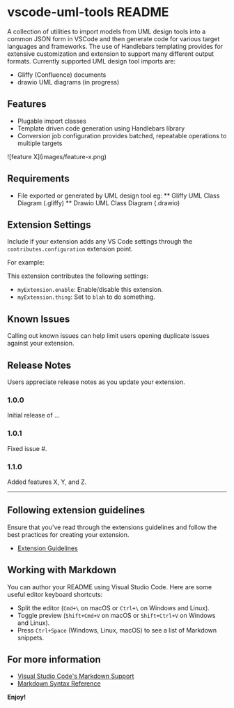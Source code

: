# vscode-uml-tools README

A collection of utilities to import models from UML design tools into a common JSON form in VSCode and then generate code for various target languages and frameworks. The use of Handlebars templating provides for extensive customization and extension to support many different output formats. Currently supported UML design tool imports are: 

* Gliffy (Confluence) documents
* drawio UML diagrams (in progress) 

## Features

* Plugable import classes
* Template driven code generation using Handlebars library
* Conversion job configuration provides batched, repeatable operations to multiple targets

\!\[feature X\]\(images/feature-x.png\)


## Requirements

* File exported or generated by UML design tool eg: 
** Gliffy UML Class Diagram (.gliffy)
** Drawio UML Class Diagram (.drawio) 

## Extension Settings

Include if your extension adds any VS Code settings through the `contributes.configuration` extension point.

For example:

This extension contributes the following settings:

* `myExtension.enable`: Enable/disable this extension.
* `myExtension.thing`: Set to `blah` to do something.

## Known Issues

Calling out known issues can help limit users opening duplicate issues against your extension.

## Release Notes

Users appreciate release notes as you update your extension.

### 1.0.0

Initial release of ...

### 1.0.1

Fixed issue #.

### 1.1.0

Added features X, Y, and Z.

---

## Following extension guidelines

Ensure that you've read through the extensions guidelines and follow the best practices for creating your extension.

* [Extension Guidelines](https://code.visualstudio.com/api/references/extension-guidelines)

## Working with Markdown

You can author your README using Visual Studio Code. Here are some useful editor keyboard shortcuts:

* Split the editor (`Cmd+\` on macOS or `Ctrl+\` on Windows and Linux).
* Toggle preview (`Shift+Cmd+V` on macOS or `Shift+Ctrl+V` on Windows and Linux).
* Press `Ctrl+Space` (Windows, Linux, macOS) to see a list of Markdown snippets.

## For more information

* [Visual Studio Code's Markdown Support](http://code.visualstudio.com/docs/languages/markdown)
* [Markdown Syntax Reference](https://help.github.com/articles/markdown-basics/)

**Enjoy!**
